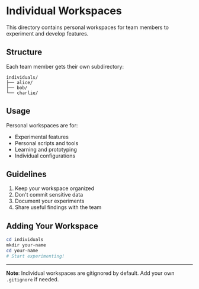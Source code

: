 # Individual Workspaces

This directory contains personal workspaces for team members to experiment and develop features.

## Structure

Each team member gets their own subdirectory:

```
individuals/
├── alice/
├── bob/
└── charlie/
```

## Usage

Personal workspaces are for:
- Experimental features
- Personal scripts and tools
- Learning and prototyping
- Individual configurations

## Guidelines

1. Keep your workspace organized
2. Don't commit sensitive data
3. Document your experiments
4. Share useful findings with the team

## Adding Your Workspace

```powershell
cd individuals
mkdir your-name
cd your-name
# Start experimenting!
```

---

**Note**: Individual workspaces are gitignored by default. Add your own `.gitignore` if needed.
